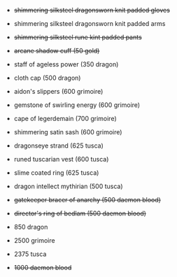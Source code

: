 + ~~shimmering silksteel dragonsworn knit padded gloves~~
+ shimmering silksteel dragonsworn knit padded arms
+ ~~shimmering silksteel rune kint padded pants~~
+ ~~arcane shadow cuff (50 gold)~~
+ staff of ageless power (350 dragon)
+ cloth cap (500 dragon)
+ aidon's slippers (600 grimoire)
+ gemstone of swirling energy (600 grimoire)
+ cape of legerdemain (700 grimoire)
+ shimmering satin sash (600 grimoire)
+ dragonseye strand (625 tusca)
+ runed tuscarian vest (600 tusca)
+ slime coated ring (625 tusca)
+ dragon intellect mythirian (500 tusca)
+ ~~gatekeeper bracer of anarchy (500 daemon blood)~~
+ ~~director's ring of bedlam (500 daemon blood)~~


+ 850 dragon
+ 2500 grimoire
+ 2375 tusca
+ ~~1000 daemon blood~~

